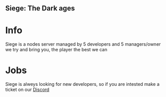 ## Siege: The Dark ages
# Info
Siege is a nodes server managed by 5 developers and 5 managers/owner
we try and bring you, the player the best we can

# Jobs
Siege is alweys looking for new developers, so if you are intested make a ticket on our [Discord](https://discord.gg/YDqr6jrnKK)
